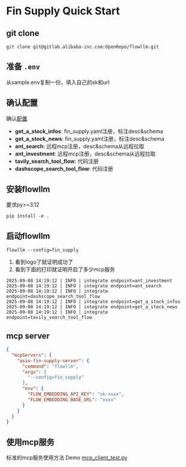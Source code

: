 # Fin Supply Quick Start

## git clone
```shell
git clone git@gitlab.alibaba-inc.com:OpenRepo/flowllm.git
```

## 准备 `.env`
从sample.env复制一份，填入自己的sk和url

## 确认配置
确认[配置](../flowllm/config/fin_supply.yaml)
- **get_a_stock_infos**: fin_supply.yaml注册，标注desc&schema
- **get_a_stock_news**: fin_supply.yaml注册，标注desc&schema
- **ant_search**: 远程mcp注册，desc&schema从远程拉取
- **ant_investment**: 远程mcp注册，desc&schema从远程拉取
- **tavily_search_tool_flow**: 代码注册
- **dashscope_search_tool_flow**: 代码注册

## 安装flowllm

要求py>=3.12
```shell
pip install -e .
```

## 启动flowllm
```shell
flowllm --config=fin_supply
```
1. 看到logo了就证明成功了
2. 看到下面的打印就证明开启了多少mcp服务
```
2025-09-08 14:19:12 | INFO | integrate endpoint=ant_investment
2025-09-08 14:19:12 | INFO | integrate endpoint=ant_search
2025-09-08 14:19:12 | INFO | integrate endpoint=dashscope_search_tool_flow
2025-09-08 14:19:12 | INFO | integrate endpoint=get_a_stock_infos
2025-09-08 14:19:12 | INFO | integrate endpoint=get_a_stock_news
2025-09-08 14:19:12 | INFO | integrate endpoint=tavily_search_tool_flow
```

## mcp server

```json
{
  "mcpServers": {
    "asio-fin-supply-server": {
      "command": "flowllm",
      "args": [
        "--config=fin_supply"
      ],
      "env": {
        "FLOW_EMBEDDING_API_KEY": "sk-xxxx",
        "FLOW_EMBEDDING_BASE_URL": "xxxx"
      }
    }
  }
}
```

## 使用mcp服务
标准的mcp服务使用方法
Demo [mcp_client_test.py](../test/mcp_client_test.py)

